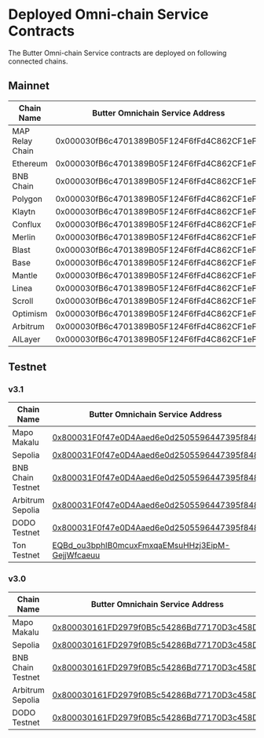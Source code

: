 # Deployed Omni-chain Service Contracts

The Butter Omni-chain Service contracts are deployed on following connected chains.

## Mainnet

| **Chain Name**  | **Butter Omnichain Service Address**       | Chain ID  |
|-----------------|--------------------------------------------| --------- |
| MAP Relay Chain | 0x000030fB6c4701389B05F124F6fFd4C862CF1eF9 | 22776     |
| Ethereum        | 0x000030fB6c4701389B05F124F6fFd4C862CF1eF9 | 1         |
| BNB Chain       | 0x000030fB6c4701389B05F124F6fFd4C862CF1eF9 | 56        |
| Polygon         | 0x000030fB6c4701389B05F124F6fFd4C862CF1eF9 | 137       |
| Klaytn          | 0x000030fB6c4701389B05F124F6fFd4C862CF1eF9 | 8217      |
| Conflux         | 0x000030fB6c4701389B05F124F6fFd4C862CF1eF9 | 1030      |
| Merlin          | 0x000030fB6c4701389B05F124F6fFd4C862CF1eF9 | 4200      |
| Blast           | 0x000030fB6c4701389B05F124F6fFd4C862CF1eF9 | 81457     |
| Base            | 0x000030fB6c4701389B05F124F6fFd4C862CF1eF9 | 8453      |
| Mantle          | 0x000030fB6c4701389B05F124F6fFd4C862CF1eF9 | 5000      |
| Linea           | 0x000030fB6c4701389B05F124F6fFd4C862CF1eF9 | 59144     |
| Scroll          | 0x000030fB6c4701389B05F124F6fFd4C862CF1eF9 | 534352    |
| Optimism        | 0x000030fB6c4701389B05F124F6fFd4C862CF1eF9 | 10        |
| Arbitrum        | 0x000030fB6c4701389B05F124F6fFd4C862CF1eF9 | 42161     |
| AILayer         | 0x000030fB6c4701389B05F124F6fFd4C862CF1eF9 | 2649      |


## Testnet

### v3.1

| **Chain Name**    | **Butter Omnichain Service Address**           | Chain ID |
|-------------------|------------------------------------------------|----------|
| Mapo Makalu       | [0x800031F0f47e0D4Aaed6e0d2505596447395f848](https://testnet.maposcan.io/address/0x800031F0f47e0D4Aaed6e0d2505596447395f848) | 212      |
| Sepolia           | [0x800031F0f47e0D4Aaed6e0d2505596447395f848](https://sepolia.etherscan.io/address/0x800031F0f47e0D4Aaed6e0d2505596447395f848)    | 11155111 |
| BNB Chain Testnet | [0x800031F0f47e0D4Aaed6e0d2505596447395f848](https://testnet.bscscan.com/address/0x800031F0f47e0D4Aaed6e0d2505596447395f848)    | 97       |
| Arbitrum Sepolia  | [0x800031F0f47e0D4Aaed6e0d2505596447395f848](https://sepolia.arbiscan.io/address/0x800031F0f47e0D4Aaed6e0d2505596447395f848)    | 421614   |
| DODO Testnet      | [0x800031F0f47e0D4Aaed6e0d2505596447395f848](https://testnet-scan.dodochain.com/address/0x800031F0f47e0D4Aaed6e0d2505596447395f848)    | 53457    |
| Ton Testnet       | [EQBd_ou3bphIB0mcuxFmxqaEMsuHHzj3EipM-GejjWfcaeuu](https://testnet.tonscan.org/address/EQBd_ou3bphIB0mcuxFmxqaEMsuHHzj3EipM-GejjWfcaeuu)    | 1360104473493506    |



### v3.0

| **Chain Name**    | **Butter Omnichain Service Address**           | Chain ID |
|-------------------|------------------------------------------------|----------|
| Mapo Makalu       | [0x800030161FD2979f0B5c54286Bd77170D3c458Da](https://testnet.maposcan.io/address/0x800030161fd2979f0b5c54286bd77170d3c458da) | 212      |
| Sepolia           | [0x800030161FD2979f0B5c54286Bd77170D3c458Da](https://sepolia.etherscan.io/address/0x800030161fd2979f0b5c54286bd77170d3c458da)    | 11155111 |
| BNB Chain Testnet | [0x800030161FD2979f0B5c54286Bd77170D3c458Da](https://testnet.bscscan.com/address/0x800030161fd2979f0b5c54286bd77170d3c458da)    | 97       |
| Arbitrum Sepolia  | [0x800030161FD2979f0B5c54286Bd77170D3c458Da](https://sepolia.arbiscan.io/address/0x800030161fd2979f0b5c54286bd77170d3c458da)    | 421614   |
| DODO Testnet      | [0x800030161FD2979f0B5c54286Bd77170D3c458Da](https://testnet-scan.dodochain.com/address/0x800030161FD2979f0B5c54286Bd77170D3c458Da)    | 53457    |
